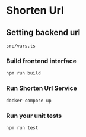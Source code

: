 # Shorten Url

## Setting backend url
```
src/vars.ts
```

### Build frontend interface
```
npm run build
```

### Run Shorten Url Service
```
docker-compose up
```

### Run your unit tests
```
npm run test
```


